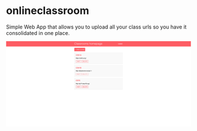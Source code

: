 # onlineclassroom
Simple Web App that allows you to upload all your class urls so you have it consolidated in one place.

![Screenshot of Web App](/Screenshot.png?raw=true "Optional Title")
